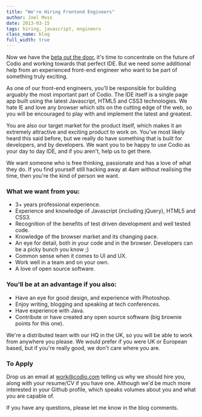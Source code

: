 ```yaml
---
title: "We're Hiring Frontend Engineers"
author: Joel Moss
date: 2013-03-15
tags: hiring, javascript, engineers
class_name: blog
full_width: true
---
```


Now we have the [beta out the door](/blog/2013/03/codio-is-live-and-kicking/), it's time to concentrate on the future of Codio and working towards that perfect IDE. But we need some additional help from an experienced front-end engineer who want to be part of something truly exciting.

As one of our front-end engineers, you'll be responsible for building arguably the most important part of Codio. The IDE itself is a single page app built using the latest Javascript, HTML5 and CSS3 technologies. We hate IE and love any browser which sits on the cutting edge of the web, so you will be encouraged to play with and implement the latest and greatest.

You are also our target market for the product itself, which makes it an extremely attractive and exciting product to work on. You've most likely heard this said before, but we really do have something that is built for developers, and by developers. We want you to be happy to use Codio as your day to day IDE, and if you aren't, help us to get there.

We want someone who is free thinking, passionate and has a love of what they do. If you find yourself still hacking away at 4am without realising the time, then you're the kind of person we want.

### What we want from you:
 - 3+ years professional experience.
 - Experience and knowledge of Javascript (including jQuery), HTML5 and CSS3.
 - Recognition of the benefits of test driven development and well tested code.
 - Knowledge of the browser market and its changing pace.
 - An eye for detail, both in your code and in the browser. Developers can be a picky bunch you know ;)
 - Common sense when it comes to UI and UX.
 - Work well in a team and on your own.
 - A love of open source software.

### You'll be at an advantage if you also:
 - Have an eye for good design, and experience with Photoshop.
 - Enjoy writing, blogging and speaking at tech conferences.
 - Have experience with Java.
 - Contribute or have created any open source software (big brownie points for this one).

We're a distributed team with our HQ in the UK, so you will be able to work from anywhere you please. We would prefer if you were UK or European based, but if you're really good, we don't care where you are.

### To Apply
Drop us an email at [work@codio.com](mailto:work@codio.com) telling us why we should hire you, along with your resume/CV if you have one. Although we'd be much more interested in your Github profile, which speaks volumes about you and what you are capable of.

If you have any questions, please let me know in the blog comments.